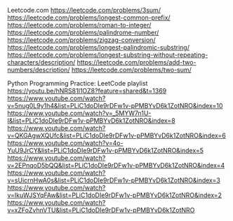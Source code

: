 


Leetcode.com
https://leetcode.com/problems/3sum/
https://leetcode.com/problems/longest-common-prefix/
https://leetcode.com/problems/roman-to-integer/
https://leetcode.com/problems/palindrome-number/
https://leetcode.com/problems/zigzag-conversion/
https://leetcode.com/problems/longest-palindromic-substring/
https://leetcode.com/problems/longest-substring-without-repeating-characters/description/
https://leetcode.com/problems/add-two-numbers/description/
https://leetcode.com/problems/two-sum/

Python Programming Practice: LeetCode playlist
https://youtu.be/hNRS81I1OZ8?feature=shared&t=1369
https://www.youtube.com/watch?v=5nug0L9y1h4&list=PLiC1doDIe9rDFw1v-pPMBYvD6k1ZotNRO&index=10
https://www.youtube.com/watch?v=_5MYW7n1U-I&list=PLiC1doDIe9rDFw1v-pPMBYvD6k1ZotNRO&index=8
https://www.youtube.com/watch?v=QKGAgwXQUfc&list=PLiC1doDIe9rDFw1v-pPMBYvD6k1ZotNRO&index=6
https://www.youtube.com/watch?v=4o-YuU9JrCY&list=PLiC1doDIe9rDFw1v-pPMBYvD6k1ZotNRO&index=5
https://www.youtube.com/watch?v=2EPnqoD5bQQ&list=PLiC1doDIe9rDFw1v-pPMBYvD6k1ZotNRO&index=4
https://www.youtube.com/watch?v=sUicrnHwA0s&list=PLiC1doDIe9rDFw1v-pPMBYvD6k1ZotNRO&index=3
https://www.youtube.com/watch?v=IkuWJSYqFAw&list=PLiC1doDIe9rDFw1v-pPMBYvD6k1ZotNRO&index=2
https://www.youtube.com/watch?v=xZFoZvhnVTU&list=PLiC1doDIe9rDFw1v-pPMBYvD6k1ZotNRO